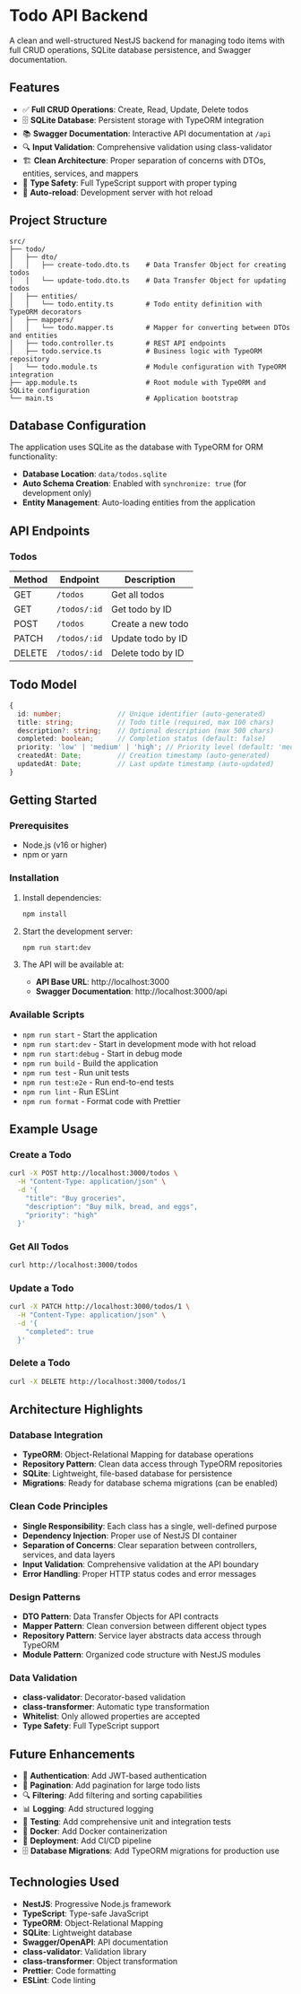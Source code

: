 # Todo API Backend

A clean and well-structured NestJS backend for managing todo items with full CRUD operations, SQLite database persistence, and Swagger documentation.

## Features

- ✅ **Full CRUD Operations**: Create, Read, Update, Delete todos
- 🗄️ **SQLite Database**: Persistent storage with TypeORM integration
- 📚 **Swagger Documentation**: Interactive API documentation at `/api`
- 🔍 **Input Validation**: Comprehensive validation using class-validator
- 🏗️ **Clean Architecture**: Proper separation of concerns with DTOs, entities, services, and mappers
- 🎯 **Type Safety**: Full TypeScript support with proper typing
- 🚀 **Auto-reload**: Development server with hot reload

## Project Structure

```
src/
├── todo/
│   ├── dto/
│   │   ├── create-todo.dto.ts    # Data Transfer Object for creating todos
│   │   └── update-todo.dto.ts    # Data Transfer Object for updating todos
│   ├── entities/
│   │   └── todo.entity.ts        # Todo entity definition with TypeORM decorators
│   ├── mappers/
│   │   └── todo.mapper.ts        # Mapper for converting between DTOs and entities
│   ├── todo.controller.ts        # REST API endpoints
│   ├── todo.service.ts           # Business logic with TypeORM repository
│   └── todo.module.ts            # Module configuration with TypeORM integration
├── app.module.ts                 # Root module with TypeORM and SQLite configuration
└── main.ts                       # Application bootstrap
```

## Database Configuration

The application uses SQLite as the database with TypeORM for ORM functionality:

- **Database Location**: `data/todos.sqlite`
- **Auto Schema Creation**: Enabled with `synchronize: true` (for development only)
- **Entity Management**: Auto-loading entities from the application

## API Endpoints

### Todos

| Method | Endpoint     | Description           |
|--------|--------------|----------------------|
| GET    | `/todos`     | Get all todos        |
| GET    | `/todos/:id` | Get todo by ID       |
| POST   | `/todos`     | Create a new todo    |
| PATCH  | `/todos/:id` | Update todo by ID    |
| DELETE | `/todos/:id` | Delete todo by ID    |

## Todo Model

```typescript
{
  id: number;              // Unique identifier (auto-generated)
  title: string;           // Todo title (required, max 100 chars)
  description?: string;    // Optional description (max 500 chars)
  completed: boolean;      // Completion status (default: false)
  priority: 'low' | 'medium' | 'high'; // Priority level (default: 'medium')
  createdAt: Date;         // Creation timestamp (auto-generated)
  updatedAt: Date;         // Last update timestamp (auto-updated)
}
```

## Getting Started

### Prerequisites

- Node.js (v16 or higher)
- npm or yarn

### Installation

1. Install dependencies:
   ```bash
   npm install
   ```

2. Start the development server:
   ```bash
   npm run start:dev
   ```

3. The API will be available at:
   - **API Base URL**: http://localhost:3000
   - **Swagger Documentation**: http://localhost:3000/api

### Available Scripts

- `npm run start` - Start the application
- `npm run start:dev` - Start in development mode with hot reload
- `npm run start:debug` - Start in debug mode
- `npm run build` - Build the application
- `npm run test` - Run unit tests
- `npm run test:e2e` - Run end-to-end tests
- `npm run lint` - Run ESLint
- `npm run format` - Format code with Prettier

## Example Usage

### Create a Todo

```bash
curl -X POST http://localhost:3000/todos \
  -H "Content-Type: application/json" \
  -d '{
    "title": "Buy groceries",
    "description": "Buy milk, bread, and eggs",
    "priority": "high"
  }'
```

### Get All Todos

```bash
curl http://localhost:3000/todos
```

### Update a Todo

```bash
curl -X PATCH http://localhost:3000/todos/1 \
  -H "Content-Type: application/json" \
  -d '{
    "completed": true
  }'
```

### Delete a Todo

```bash
curl -X DELETE http://localhost:3000/todos/1
```

## Architecture Highlights

### Database Integration

- **TypeORM**: Object-Relational Mapping for database operations
- **Repository Pattern**: Clean data access through TypeORM repositories
- **SQLite**: Lightweight, file-based database for persistence
- **Migrations**: Ready for database schema migrations (can be enabled)

### Clean Code Principles

- **Single Responsibility**: Each class has a single, well-defined purpose
- **Dependency Injection**: Proper use of NestJS DI container
- **Separation of Concerns**: Clear separation between controllers, services, and data layers
- **Input Validation**: Comprehensive validation at the API boundary
- **Error Handling**: Proper HTTP status codes and error messages

### Design Patterns

- **DTO Pattern**: Data Transfer Objects for API contracts
- **Mapper Pattern**: Clean conversion between different object types
- **Repository Pattern**: Service layer abstracts data access through TypeORM
- **Module Pattern**: Organized code structure with NestJS modules

### Data Validation

- **class-validator**: Decorator-based validation
- **class-transformer**: Automatic type transformation
- **Whitelist**: Only allowed properties are accepted
- **Type Safety**: Full TypeScript support

## Future Enhancements

- 🔐 **Authentication**: Add JWT-based authentication
- 📄 **Pagination**: Add pagination for large todo lists
- 🔍 **Filtering**: Add filtering and sorting capabilities
- 📊 **Logging**: Add structured logging
- 🧪 **Testing**: Add comprehensive unit and integration tests
- 🐳 **Docker**: Add Docker containerization
- 🚀 **Deployment**: Add CI/CD pipeline
- 🗄️ **Database Migrations**: Add TypeORM migrations for production use

## Technologies Used

- **NestJS**: Progressive Node.js framework
- **TypeScript**: Type-safe JavaScript
- **TypeORM**: Object-Relational Mapping
- **SQLite**: Lightweight database
- **Swagger/OpenAPI**: API documentation
- **class-validator**: Validation library
- **class-transformer**: Object transformation
- **Prettier**: Code formatting
- **ESLint**: Code linting
